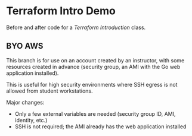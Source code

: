 # Terraform Intro Demo

Before and after code for a _Terraform Introduction_ class.

## BYO AWS

This branch is for use on an account created by an instructor, with some resources created in advance (security group, an AMI with the Go web application installed). 

This is useful for high security environments where SSH egress is not allowed from student workstations.

Major changes:

- Only a few external variables are needed (security group ID, AMI, identity, etc.)
- SSH is not required; the AMI already has the web application installed

